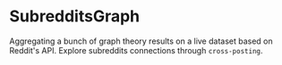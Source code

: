 # SubredditsGraph
Aggregating a bunch of graph theory results on a live dataset based on Reddit's API. Explore subreddits connections through ``cross-posting``.
